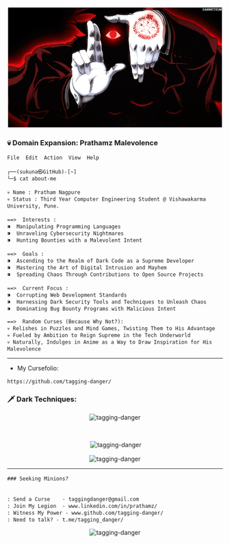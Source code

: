<p align="center">
  <img src="https://github.com/tagging-danger/tagging-danger/blob/main/assets/sukuna.gif" alt="Sukuna GIF">
</p>

### 💀 Domain Expansion: Prathamz Malevolence

```
File  Edit  Action  View  Help

┌──(sukuna㉿GitHub)-[~]
└─$ cat about-me

💀 Name : Pratham Nagpure
💀 Status : Third Year Computer Engineering Student @ Vishawakarma University, Pune.

==>  Interests :
⁍  Manipulating Programming Languages
⁍  Unraveling Cybersecurity Nightmares
⁍  Hunting Bounties with a Malevolent Intent

==>  Goals :
⁍  Ascending to the Realm of Dark Code as a Supreme Developer
⁍  Mastering the Art of Digital Intrusion and Mayhem
⁍  Spreading Chaos Through Contributions to Open Source Projects

==>  Current Focus :
⁍  Corrupting Web Development Standards
⁍  Harnessing Dark Security Tools and Techniques to Unleash Chaos
⁍  Dominating Bug Bounty Programs with Malicious Intent

```

```
==>  Random Curses (Because Why Not?):
💀 Relishes in Puzzles and Mind Games, Twisting Them to His Advantage
💀 Fueled by Ambition to Reign Supreme in the Tech Underworld
💀 Naturally, Indulges in Anime as a Way to Draw Inspiration for His Malevolence
```

---

- My Cursefolio:
```
https://github.com/tagging-danger/
```

### 🗡️ Dark Techniques:

<p align="center"><img align="center" src="https://github-readme-stats.vercel.app/api/top-langs?username=tagging-danger&show_icons=true&locale=en&layout=compact" alt="tagging-danger" /></p>
<br>
<p align="center">&nbsp;<img align="center" src="https://github-readme-stats.vercel.app/api?username=tagging-danger&show_icons=true&locale=en" alt="tagging-danger" /></p>
<p align="center"><img align="center" src="https://github-readme-streak-stats.herokuapp.com/?user=tagging-danger&" alt="tagging-danger" /></p>

---
```
### Seeking Minions?


: Send a Curse    - taggingdanger@gmail.com
: Join My Legion  - www.linkedin.com/in/prathamz/
: Witness My Power - www.github.com/tagging-danger/
: Need to talk? - t.me/tagging_danger/
```

<p align="center"> <img src="https://komarev.com/ghpvc/?username=tagging-danger&label=Stalkers&color=0e75b6&style=flat" alt="tagging-danger" /> </p>
